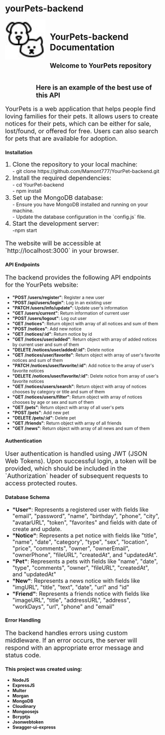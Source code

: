 # yourPets-backend

 <div style="display: flex; gap: 15px;">
    <img src="/tmp/favicon.ico" alt="favicon" width="130" height="130"> 
   <div>
    <h1> YourPets-backend <a style="text-decoration: none;" href="https://team-project-backend-p0vr.onrender.com/api/docs" target="_blank" rel="noreferrer">Documentation</a></h1>
    <h2>Welcome to <a style="text-decoration: none;" href="https://github.com/Mamont777/YourPet-backend" target="_blank" rel="noreferrer">YourPets repository</a></h2>
   </div>
   </div>
   <h2 style="margin-left: 100px;">Here is an  <a style="text-decoration: none;" href="https://mamont777.github.io/YourPet/" target="_blank" rel="noreferrer">example</a> of the best use of this API
   </h2>
   <p style="font-size: 20px;">YourPets is a web application that helps people find loving families for their pets. It allows users to create notices for their pets, which can be either for sale, lost/found, or offered for free. Users can also search for pets that are available for adoption.</p>
    <h3>Installation</h3>
    <ol>
        <li style="font-size: 20px;">
            Clone the repository to your local machine: <p style="margin: 0px; font-size: 16px;">- git clone https://github.com/Mamont777/YourPet-backend.git</p> 
        </li>
        <li style="font-size: 20px;">Install the required dependencies: <p style="margin: 0px; font-size: 16px;">- cd YourPet-backend</p> <p style="margin: 0px; font-size: 16px;">- npm install </p></li>
        <li style="font-size: 20px;">Set up the MongoDB database: <p style="margin: 0px; font-size: 16px;">- Ensure you have MongoDB installed and running on your machine.</p>
        <p style="margin: 0px; font-size: 16px;">- Update the database configuration in the `config.js` file.</p></li>
        <li style="font-size: 20px;">Start the development server:<p style="margin: 0px; font-size: 16px;">-npm start</p></li>
    </ol>
    <p style="font-size: 20px;">The website will be accessible at `http://localhost:3000` in your browser.</p>
    <h3>API Endpoints</h3>
    <p style="font-size: 20px;">The backend provides the following API endpoints for the YourPets website:</p>
    <ul>
        <li><span style="font-weight: bold;">"POST /users/register"</span>: Register a new user</li>
        <li><span style="font-weight: bold;">"POST /api/users/login"</span>: Log in an existing user</li>
        <li><span style="font-weight: bold;">"PATCH /users/info/update"</span>: Update user's information</li>
        <li><span style="font-weight: bold;">"GET /users/current"</span>: Return information of current user</li>
        <li><span style="font-weight: bold;">"POST /users/logout"</span>: Log out user</li>
        <li><span style="font-weight: bold;">"GET /notices"</span>: Return object with array of all notices and sum of them</li>
        <li><span style="font-weight: bold;">"POST /notices"</span>: Add new notice</li>
        <li><span style="font-weight: bold;">"GET /notices/:id"</span>: Return notice by id</li>
        <li><span style="font-weight: bold;">"GET /notices/user/added"</span>: Return object with array of added notices by current user and sum of them</li>
        <li><span style="font-weight: bold;">"DELETE /notices/user/added/:id"</span>: Delete notice</li>
        <li><span style="font-weight: bold;">"GET /notices/user/favorite"</span>: Return object with array of user's favorite notices and sum of them</li>
        <li><span style="font-weight: bold;">"PATCH /notices/user/favorite/:id"</span>: Add notice to the array of user's favorite notices</li>
        <li><span style="font-weight: bold;">"DELETE /notices/user/favorite/:id"</span>: Delete notice from array of user's favorite notices</li>
        <li><span style="font-weight: bold;">"GET /notices/users/search"</span>: Return object with array of notices chooses by category or title and sum of them</li>
        <li><span style="font-weight: bold;">"GET /notices/users/filter"</span>: Return object with array of notices chooses by age or sex and sum of them</li>
        <li><span style="font-weight: bold;">"GET /pets"</span>: Return object with array of all user's pets</li>
        <li><span style="font-weight: bold;">"POST /pets"</span>: Add new pet</li>
        <li><span style="font-weight: bold;">"DELETE /pets/:id"</span>: Delete pet</li>
        <li><span style="font-weight: bold;">"GET /friends"</span>: Return object with array of all friends</li>
        <li><span style="font-weight: bold;">"GET /news"</span>: Return object with array of all news and sum of them</li>
    </ul>
    <h3>Authentication</h3>
    <p style="font-size: 20px;">User authentication is handled using JWT (JSON Web Tokens). Upon successful login, a token will be provided, which should be included in the `Authorization` header of subsequent requests to access protected routes.</p>
    <h3>Database Schema</h3>
    <p style="font-size: 20px;"></p>
    <ul>
        <li style="font-size: 18px;"><span style="font-weight: bold;">"User"</span>: Represents a registered user with fields like "email", "password", "name", "birthday", "phone", "city", "avatarURL", "token", "favorites" and fields with date of create and update.</li>
        <li style="font-size: 18px;"><span style="font-weight: bold;">"Notice"</span>: Represents a pet notice with fields like "title", "name", "date", "category", "type", "sex", "location", "price", "comments", "owner", "ownerEmail", "ownerPhone", "fileURL", "createdAt", and "updatedAt".</li>
        <li style="font-size: 18px;"><span style="font-weight: bold;">"Pet"</span>: Represents a pets with fields like "name", "date", "type", "comments", "owner", "fileURL", "createdAt", and "updatedAt"</li>
        <li style="font-size: 18px;"><span style="font-weight: bold;">"New"</span>: Represents a news notice with fields like "imgURL", "title", "text", "date", "url" and "id"</li>
        <li style="font-size: 18px;"><span style="font-weight: bold;">"Friend"</span>: Represents a friends notice with fields like "imageURL", "title", "addressURL", "address", "workDays", "url", "phone" and "email"</li>
    </ul>
    <h3>Error Handling</h3>
    <p style="font-size: 20px;">The backend handles errors using custom middleware. If an error occurs, the server will respond with an appropriate error message and status code.</p>
    <h3>This project was created using:</h3>
    <ul>
    <li><a style="text-decoration: none;" href="https://nodejs.org/ru" target="_blank" rel="noreferrer"><b>NodeJS</b></a></li>
    <li><a style="text-decoration: none;" href="https://www.npmjs.com/package/express" target="_blank" rel="noreferrer"><b>ExpressJS</b></a></li>
    <li><a style="text-decoration: none;" href="http://expressjs.com/en/resources/middleware/multer.html" target="_blank" rel="noreferrer"><b>Multer</b></a></li>
    <li><a style="text-decoration: none;" href="https://expressjs.com/en/resources/middleware/morgan.html" target="_blank" rel="noreferrer"><b>Morgan</b></a></li>
    <li><a style="text-decoration: none;" href="https://www.mongodb.com/" target="_blank" rel="noreferrer"><b>MongoDB</b></a></li>
    <li><a style="text-decoration: none;" href="https://cloudinary.com/" target="_blank" rel="noreferrer"><b>Cloudinary</b></a></li>
    <li><a style="text-decoration: none;" href="https://mongoosejs.com/" target="_blank" rel="noreferrer"><b>Mongoosejs</b></a></li>
    <li><a style="text-decoration: none;" href="https://www.npmjs.com/package/bcryptjs" target="_blank" rel="noreferrer"><b>Bcryptjs</b></li>
    <li><a style="text-decoration: none;" href="https://www.npmjs.com/package/jsonwebtoken" target="_blank" rel="noreferrer"><b>Jsonwebtoken</b></a></li>
    <li><a style="text-decoration: none;" href="https://www.npmjs.com/package/swagger-ui-express" target="_blank" rel="noreferrer"><b>Swagger-ui-express</b></a></li>
    </ul>
